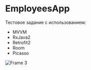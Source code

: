 # EmployeesApp
Тестовое задание с использованием: 
* MVVM
* RxJava2
* Retrofit2
* Room
* Picasso

![Frame 3](https://user-images.githubusercontent.com/77172034/105549705-249d1180-5d12-11eb-8179-f8106a5a3c08.png)


